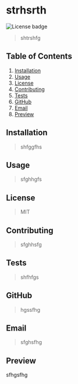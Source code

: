 # **strhsrth**

  ![License badge](https://img.shields.io/badge/license-MIT-success)

  >shtrshfg

## **Table of Contents**
1. [Installation](#installation)
1. [Usage](#usage)
1. [License](#license)
1. [Contributing](#contributing)
1. [Tests](#tests)
1. [GitHub](#gitHub)
1. [Email](#email)
1. [Preview](#preview)


## **Installation**
>shfggfhs
## **Usage**
>sfghhgfs
## **License**
>MIT
## **Contributing**
>sfghhsfg
## **Tests**
>shfhfgs
## **GitHub**
>hgssfhg
## **Email**
>sfghsfhg
## **Preview**
sfhgsfhg
